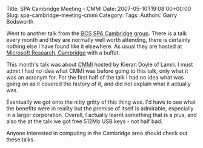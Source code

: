 Title: SPA Cambridge Meeting - CMMI
Date: 2007-05-10T19:08:00+00:00
Slug: spa-cambridge-meeting-cmmi
Category: 
Tags: 
Authors: Garry Bodsworth

Went to another talk from the <a href="http://www.bcs-spa.org/cgi-bin/view/SPA/SpaCambridge">BCS SPA Cambridge group</a>.  There is a talk every month and they are normally well worth attending, there is certainly nothing else I have found like it elsewhere.  As usual they are hosted at <a href="http://research.microsoft.com/cambridge/">Microsoft Research, Cambridge</a> with a buffet.

This month's talk was about <a href="http://en.wikipedia.org/wiki/CMMI">CMMI</a> hosted by  Kieran Doyle of Lamri.  I must admit I had no idea what CMMI was before going to this talk, only what it was an acronym for.  For the first half of the talk I had no idea what was going on as it covered the history of it, and did not explain what it actually was.

Eventually we got onto the nitty gritty of this thing was.  I'd have to see what the benefits were in reality but the premise of itself is admirable, especially in a larger corporation.  Overall, I actually learnt something that is a plus, and also the at the talk we got free 512Mb USB keys - not half bad.

Anyone interested in computing in the Cambridge area should check out these talks.
